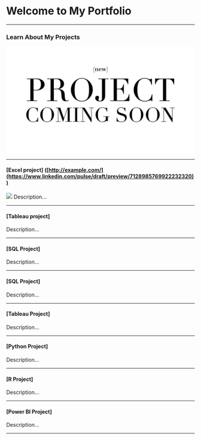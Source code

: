 # Welcome to My Portfolio

---

### Learn About My Projects
<img src="images/Project-coming-soon.jpg">

---
 
#### [Excel project] ([http://example.com/](https://www.linkedin.com/pulse/draft/preview/7128985769922232320))
<img src="images/logo.jpg">
Description...

---

#### [Tableau project]
Description... 

---

#### [SQL Project]
Description... 

---

#### [SQL Project]
Description... 

---

#### [Tableau Project]
Description... 

---

#### [Python Project]
Description... 

---

#### [R Project]
Description... 

---

#### [Power BI Project]
Description... 

---




